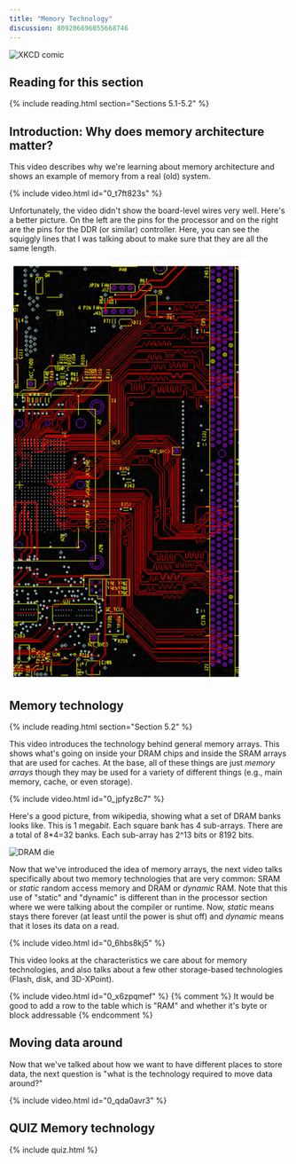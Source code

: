```yaml
---
title: "Memory Technology"
discussion: 809206696055668746
---
```


![XKCD comic](https://imgs.xkcd.com/comics/obsolete_technology.png)

## Reading for this section

{% include reading.html section="Sections 5.1-5.2" %}

## Introduction: Why does memory architecture matter?

This video describes why we're learning about memory architecture and shows an example of memory from a real (old) system.

{% include video.html id="0_t7ft823s" %}

Unfortunately, the video didn't show the board-level wires very well.
Here's a better picture.
On the left are the pins for the processor and on the right are the pins for the DDR (or similar) controller.
Here, you can see the squiggly lines that I was talking about to make sure that they are all the same length.

![PCB trace for memory](/img/pcbtrace.png)

## Memory technology

{% include reading.html section="Section 5.2" %}

This video introduces the technology behind general memory arrays.
This shows what's going on inside your DRAM chips and inside the SRAM arrays that are used for caches.
At the base, all of these things are just *memory arrays* though they may be used for a variety of different things (e.g., main memory, cache, or even storage).

{% include video.html id="0_jpfyz8c7" %}

Here's a good picture, from wikipedia, showing what a set of DRAM banks looks like.
This is 1 mega*bit*.
Each square bank has 4 sub-arrays.
There are a total of 8*4=32 banks.
Each sub-array has 2^13 bits or 8192 bits.

![DRAM die](https://upload.wikimedia.org/wikipedia/commons/thumb/9/9b/MT4C1024-HD.jpg/1280px-MT4C1024-HD.jpg)

Now that we've introduced the idea of memory arrays, the next video talks specifically about two memory technologies that are very common: SRAM or *static* random access memory and DRAM or *dynamic* RAM.
Note that this use of "static" and "dynamic" is different than in the processor section where we were talking about the compiler or runtime.
Now, *static* means stays there forever (at least until the power is shut off) and *dynamic* means that it loses its data on a read.

{% include video.html id="0_6hbs8kj5" %}

This video looks at the characteristics we care about for memory technologies, and also talks about a few other storage-based technologies (Flash, disk, and 3D-XPoint).

{% include video.html id="0_x6zpqmef" %}
{% comment %}
It would be good to add a row to the table which is "RAM" and whether it's byte or block addressable
{% endcomment %}

## Moving data around

Now that we've talked about how we want to have different places to store data, the next question is "what is the technology required to move data around?"

{% include video.html id="0_qda0avr3" %}

## **QUIZ** Memory technology

{% include quiz.html %}
